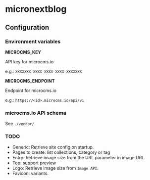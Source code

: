 # micronextblog

## Configuration

### Environment variables

**MICROCMS_KEY**

API key for microcms.io

e.g.: `XXXXXXX-XXXX-XXXX-XXXX-XXXXXXX`

**MICROCMS_ENDPOINT**

Endpoint for microcms.io

e.g.: `https://<id>.microcms.io/api/v1`

### microcms.io API schema

See `./vendor/`

### TODO

- Generic: Retrieve site config on startup.
- Pages to create: list collections, category or tag
- Entry: Retrieve image size from the URL parameter in image URL.
- Top: support preview
- Logo: Retrieve image size from `Image API`.
- Favicon: variants.
